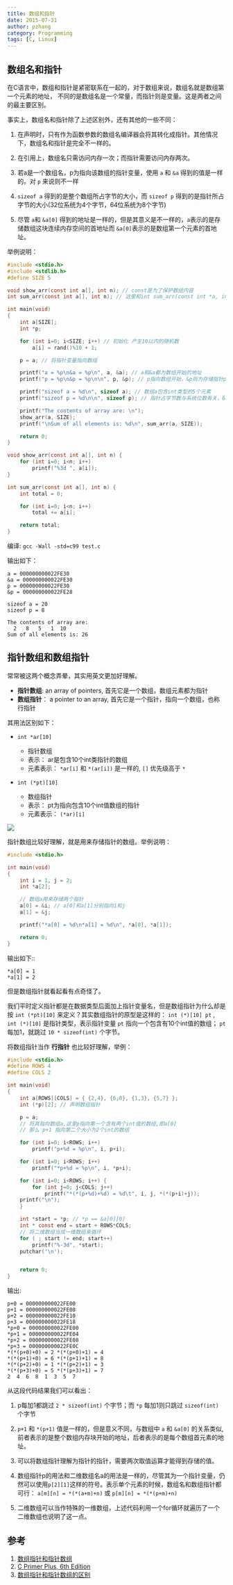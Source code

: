 ```yaml
---
title: 数组和指针
date: 2015-07-31
author: pzhang
category: Programming
tags: [C, Linux] 
---
```


## 数组名和指针

在C语言中，数组和指针是紧密联系在一起的，对于数组来说，数组名就是数组第一个元素的地址，
不同的是数组名是一个常量，而指针则是变量。这是两者之间的最主要区别。

事实上，数组名和指针除了上述区别外，还有其他的一些不同：

1. 在声明时，只有作为函数参数的数组名编译器会将其转化成指针。其他情况下，数组名和指针是完全不一样的。

2. 在引用上，数组名只需访问内存一次；而指针需要访问内存两次。

3. 若a是一个数组名，p为指向该数组的指针变量，使用 `a` 和 `&a` 得到的值是一样的。对 `p` 来说则不一样

4. `sizeof a` 得到的是整个数组所占字节的大小，而 `sizeof p` 得到的是指针所占字节的大小(32位系统为4个字节，64位系统为8个字节)

5. 尽管 `a`和 `&a[0]` 得到的地址是一样的，但是其意义是不一样的，`a`表示的是存储数组这块连续内存空间的首地址而 `&a[0]`表示的是数组第一个元素的首地址。
   
<!--more-->

举例说明：

``` c
#include <stdio.h>
#include <stdlib.h>
#define SIZE 5

void show_arr(const int a[], int n); // const是为了保护数组内容
int sum_arr(const int a[], int n); // 这里和int sum_arr(const int *a, int n)是一样的

int main(void)
{
    int a[SIZE];
    int *p;

    for (int i=0; i<SIZE; i++) // 初始化 产生10以内的随机数
        a[i] = rand()%10 + 1;

    p = a; // 将指针变量指向数组

    printf("a = %p\n&a = %p\n", a, &a); // a和&a都为数组开始的地址
    printf("p = %p\n&p = %p\n\n", p, &p); // p指向数组开始，&p则为存储指针p的地址

    printf("sizeof a = %d\n", sizeof a); // 数组a包含int类型的5个元素
    printf("sizeof p = %d\n\n", sizeof p); // 指针占字节数与系统位数有关，64位系统占8个字节

    printf("The contents of array are: \n");
    show_arr(a, SIZE);
    printf("\nSum of all elements is: %d\n", sum_arr(a, SIZE));

    return 0;
}

void show_arr(const int a[], int n) {
    for (int i=0; i<n; i++)
        printf("%3d ", a[i]);
}

int sum_arr(const int a[], int n) {
    int total = 0;

    for (int i=0; i<n; i++)
        total += a[i];

    return total;
}
```

编译: `gcc -Wall -std=c99 test.c`

输出如下：

    a = 000000000022FE30
    &a = 000000000022FE30
    p = 000000000022FE30
    &p = 000000000022FE28

    sizeof a = 20
    sizeof p = 8

    The contents of array are:
      2   8   5   1  10
    Sum of all elements is: 26

## 指针数组和数组指针

常常被这两个概念弄晕，其实用英文更加好理解。

- **指针数组**:  an array of pointers, 首先它是一个数组，数组元素都为指针
- **数组指针**： a pointer to an array, 首先它是一个指针，指向一个数组，也称行指针
  
其用法区别如下：

+ `int *ar[10]`
    * 指针数组
    * 表示： ar是包含10个int类指针的数组
    * 元素表示： `*ar[i]` 和 `*(ar[i])` 是一样的,  `[]` 优先级高于 `*`


+ `int (*pt)[10]`
    * 数组指针
    * 表示： pt为指向包含10个int值数组的指针
    * 元素表示： `(*ar)[i]`


![](/images/2015073100.png)

指针数组比较好理解，就是用来存储指针的数组。举例说明：

``` c
#include <stdio.h>

int main(void)
{
    int i = 1, j = 2;
    int *a[2];

    // 数组a用来存储两个指针
    a[0] = &i; // a[0]和a[1]分别指向i和j
    a[1] = &j;

    printf("*a[0] = %d\n*a[1] = %d\n", *a[0], *a[1]);

    return 0;
}
```
输出如下::

    *a[0] = 1
    *a[1] = 2


但是数组指针就看起看有点奇怪了。

我们平时定义指针都是在数据类型后面加上指针变量名，但是数组指针为什么却是按
`int (*pt)[10]` 来定义？其实数组指针的原型是这样的： `int (*)[10] pt` ,
`int (*)[10]` 是指针类型，表示指针变量 `pt` 指向一个包含有10个int值的数组； `pt` 每加1，就跳过 `10 * sizeof(int)` 个字节。

将数组指针当作 **行指针** 也比较好理解，举例：

``` c
#include <stdio.h>
#define ROWS 4
#define COLS 2

int main(void)
{
    int a[ROWS][COLS] = { {2,4}, {6,8}, {1,3}, {5,7} };
    int (*p)[2]; // 声明数组指针

    p = a;
    // 将其指向数组a,这里p指向第一个含有两个int值的数组,即a[0]
    // 那么 p+1 指向第二个大小为2个int的数组

    for (int i=0; i<ROWS; i++)
        printf("p+%d = %p\n", i, p+i);

    for (int i=0; i<ROWS; i++)
        printf("*p+%d = %p\n", i, *p+i);

    for (int i=0; i<ROWS; i++) {
        for (int j=0; j<COLS; j++)
            printf("*(*(p+%d)+%d) = %d\t", i, j, *(*(p+i)+j));
    printf("\n");
    }

    int *start = *p; // *p == &a[0][0]
    int * const end = start + ROWS*COLS;
    // 将二维数组当成一维数组来循环
    for ( ; start != end; start++)
        printf("%-3d", *start);
    putchar('\n');


    return 0;
}
```

输出:

    p+0 = 000000000022FE00
    p+1 = 000000000022FE08
    p+2 = 000000000022FE10
    p+3 = 000000000022FE18
    *p+0 = 000000000022FE00
    *p+1 = 000000000022FE04
    *p+2 = 000000000022FE08
    *p+3 = 000000000022FE0C
    *(*(p+0)+0) = 2 *(*(p+0)+1) = 4
    *(*(p+1)+0) = 6 *(*(p+1)+1) = 8
    *(*(p+2)+0) = 1 *(*(p+2)+1) = 3
    *(*(p+3)+0) = 5 *(*(p+3)+1) = 7
    2  4  6  8  1  3  5  7


从这段代码结果我们可以看出：

1. p每加1都跳过 `2 * sizeof(int)` 个字节；而 `*p` 每加1则只跳过  `sizeof(int)` 个字节

2. `p+1` 和 `*(p+1)` 值是一样的，但是意义不同，与数组中 `a` 和 `&a[0]` 的关系类似,前者表示的是整个数组内存块开始的地址，后者表示的是每个数组首元素的地址。

3. 可以将数组指针理解为指针的指针，需要两次取值运算才能得到存储的值。

4. 数组指针p的用法和二维数组名a的用法是一样的，尽管其为一个指针变量，仍然可以使用`p[2][1]`这样的符号。表示单个元素的时候，数组名和数组指针都可行： `a[m][n] = *(*(a+m)+n)` 或 `p[m][n] = *(*(p+m)+n)`

5. 二维数组可以当作特殊的一维数组，上述代码利用一个for循环就遍历了一个二维数组也说明了这一点。
   

## 参考

1. [数组指针和指针数组](http://blog.csdn.net/touch_2011/article/details/6966980)
2. [C Primer Plus, 6th Edition](http://www.informit.com/store/c-primer-plus-9780321928429)
3. [数组指针和指针数组的区别](http://www.cnblogs.com/mq0036/p/3382732.html)
